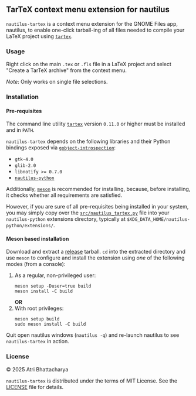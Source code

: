 ## TarTeX context menu extension for nautilus ##

`nautilus-tartex` is a context menu extension for the GNOME Files app,
nautilus, to enable one-click tarball-ing of all files needed to compile your
LaTeX project using [`tartex`](https://pypi.org/project/tartex/).

### Usage ###

Right click on the main `.tex` or `.fls` file in a LaTeX project and select
"Create a TarTeX archive" from the context menu.

*Note*: Only works on single file selections.

### Installation ###

#### Pre-requisites ####

The command line utility [`tartex`](https://pypi.org/project/tartex/) version
`0.11.0` or higher must be installed and in `PATH`.

`nautilus-tartex` depends on the following libraries and their Python bindings
exposed via
[`gobject-introspection`](https://developer.gnome.org/documentation/guidelines/programming/introspection.html):

* `gtk-4.0`
* `glib-2.0`
* `libnotify >= 0.7.0`
* [`nautilus-python`](https://gitlab.gnome.org/GNOME/nautilus-python)

Additionally, [`meson`](https://mesonbuild.com/) is recommended for installing,
because, before installing, it checks whether all requirements are satisfied.

However, if you are sure of all pre-requisites being installed in your system,
you may simply copy over the
[`src/nautilus_tartex.py`](./src/nautilus_tartex.py) file into your
`nautilus-python` extensions directory, typically at
`$XDG_DATA_HOME/nautilus-python/extensions/`.

#### Meson based installation ####

Download and extract a
[release](https://github.com/badshah400/nautilus-tartex/releases) tarball. `cd`
into the extracted directory and use `meson` to configure and install the
extension using _one_ of the following modes (from a console):

1. As a regular, non-privileged user:
   ```console
   meson setup -Duser=true build
   meson install -C build
   ```
   **OR**
2. With root privileges:
   ```console
   meson setup build
   sudo meson install -C build
   ```

Quit open nautilus windows (`nautilus -q`) and re-launch nautilus to see
`nautilus-tartex` in action.

### License ###

© 2025 Atri Bhattacharya

`nautilus-tartex` is distributed under the terms of MIT License. See the
[LICENSE](./LICENSE.txt) file for details.
